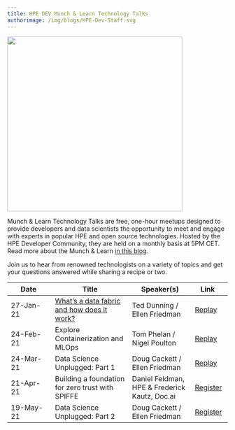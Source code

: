 ```yaml
---
title: HPE DEV Munch & Learn Technology Talks
authorimage: /img/blogs/HPE-Dev-Staff.svg
---
```

<img src="/img/skillup/MunchandLearn.svg" width="400">

Munch & Learn Technology Talks are free, one-hour meetups designed to provide developers and data scientists the opportunity to meet and engage with experts in popular HPE and open source technologies. Hosted by the HPE Developer Community, they are held on a monthly basis at 5PM CET. Read more about the Munch & Learn <a href="https://developer.hpe.com/blog/hpe-dev-launches-its-munch-learn-technical-talks" target="_blank">in this blog</a>.

Join us to hear from renowned technologists on a variety of topics and get your questions answered while sharing a recipe or two.

| &nbsp;&nbsp;&nbsp;&nbsp;&nbsp;Date&nbsp;&nbsp;&nbsp;&nbsp;&nbsp;&nbsp; | Title                                                                                                                                   | Speaker(s)                                    | &nbsp;&nbsp;&nbsp;Link&nbsp;&nbsp;&nbsp;&nbsp;&nbsp;                                  |
| ---------------------------------------------------------------------- | --------------------------------------------------------------------------------------------------------------------------------------- | --------------------------------------------- | ------------------------------------------------------------------------------------- |
| 27-Jan-21                                                              | [What’s a data fabric and how does it work?](https://developer.hpe.com/uploads/media/2020/12/munch-and-learn-dunning-1611939333032.pdf) | Ted Dunning / Ellen Friedman                  | [Replay](https://vimeo.com/507072887)                                                 |
| 24-Feb-21                                                              | Explore Containerization and MLOps                                                                                                      | Tom Phelan / Nigel Poulton                    | [Replay](https://vimeo.com/518972114)                                                 |
| 24-Mar-21                                                              | Data Science Unplugged: Part 1                                                                                                          | Doug Cackett / Ellen Friedman                 | [Replay](https://vimeo.com/529375709)                                                 |
| 21-Apr-21                                                              | Building a foundation for zero trust with SPIFFE                                                                                        | Daniel Feldman, HPE & Frederick Kautz, Doc.ai | [Register](https://hpe.zoom.us/meeting/register/tJwpd-2srzMuHNPUfW-adASIVpSxCoqat7AV) |
| 19-May-21                                                              | Data Science Unplugged: Part 2                                                                                                          | Doug Cackett / Ellen Friedman                 | [Register](https://hpe.zoom.us/meeting/register/tJMkcumuqD0tE9SIrVe4mIOd00IHMPcjG0TB) |